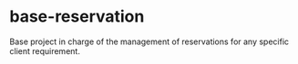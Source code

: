 # base-reservation
Base project in charge of the management of reservations for any specific client requirement.
